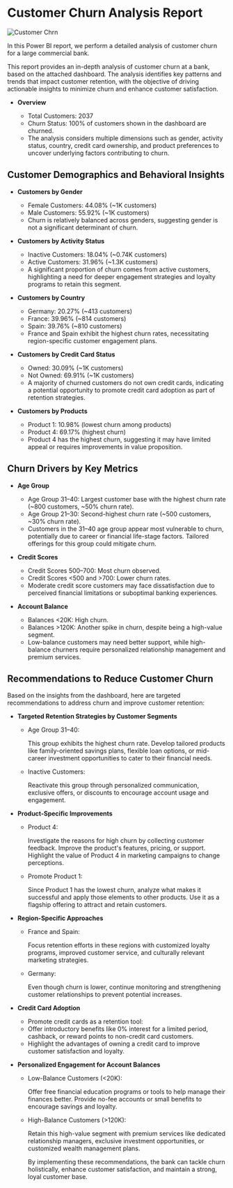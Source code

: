# Customer Churn Analysis Report

![Customer Chrn](https://github.com/user-attachments/assets/d4d6f6be-f074-4496-88c5-52059cf50525)

In this Power BI report, we perform a detailed analysis of customer churn for a large commercial bank.

This report provides an in-depth analysis of customer churn at a bank, based on the attached dashboard. The analysis identifies key patterns and trends that impact customer retention, with the objective of driving actionable insights to minimize churn and enhance customer satisfaction.

- **Overview**
  
   - Total Customers: 2037
   - Churn Status: 100% of customers shown in the dashboard are churned.
   - The analysis considers multiple dimensions such as gender, activity status, country, credit card ownership, and product preferences to uncover underlying factors contributing to churn.

## Customer Demographics and Behavioral Insights

- **Customers by Gender**
  
  - Female Customers: 44.08% (~1K customers)
  - Male Customers: 55.92% (~1K customers)
  - Churn is relatively balanced across genders, suggesting gender is not a significant determinant of churn.
 
- **Customers by Activity Status**

  - Inactive Customers: 18.04% (~0.74K customers)
  - Active Customers: 31.96% (~1.3K customers)
  - A significant proportion of churn comes from active customers, highlighting a need for deeper engagement strategies and loyalty programs to retain this segment.
  
- **Customers by Country**

  - Germany: 20.27% (~413 customers)
  - France: 39.96% (~814 customers)
  - Spain: 39.76% (~810 customers)
  - France and Spain exhibit the highest churn rates, necessitating region-specific customer engagement plans.
  

- **Customers by Credit Card Status**

  - Owned: 30.09% (~1K customers)
  - Not Owned: 69.91% (~1K customers)
  - A majority of churned customers do not own credit cards, indicating a potential opportunity to promote credit card adoption as part of retention strategies.

- **Customers by Products**
  
  - Product 1: 10.98% (lowest churn among products)
  - Product 4: 69.17% (highest churn)
  - Product 4 has the highest churn, suggesting it may have limited appeal or requires improvements in value proposition.

## Churn Drivers by Key Metrics

- **Age Group**

  - Age Group 31–40: Largest customer base with the highest churn rate (~800 customers, ~50% churn rate).
  - Age Group 21–30: Second-highest churn rate (~500 customers, ~30% churn rate).
  - Customers in the 31–40 age group appear most vulnerable to churn, potentially due to career or financial life-stage factors. Tailored offerings for this group could mitigate churn.
 
- **Credit Scores**

  - Credit Scores 500–700: Most churn observed.
  - Credit Scores <500 and >700: Lower churn rates.
  - Moderate credit score customers may face dissatisfaction due to perceived financial limitations or suboptimal banking experiences.
 
- **Account Balance**
  
  - Balances <20K: High churn.
  - Balances >120K: Another spike in churn, despite being a high-value segment.
  - Low-balance customers may need better support, while high-balance churners require personalized relationship management and premium services.
 
## Recommendations to Reduce Customer Churn

 Based on the insights from the dashboard, here are targeted recommendations to address churn and improve customer retention:

- **Targeted Retention Strategies by Customer Segments**
  
   - Age Group 31–40:
   
     This group exhibits the highest churn rate. Develop tailored products like family-oriented savings plans, flexible loan options, or mid-career investment opportunities to cater to 
     their financial needs.
   
   - Inactive Customers:
   
     Reactivate this group through personalized communication, exclusive offers, or discounts to encourage account usage and engagement.
   
- **Product-Specific Improvements**
  
   - Product 4:

     Investigate the reasons for high churn by collecting customer feedback. Improve the product's features, pricing, or support. Highlight the value of Product 4 in marketing 
     campaigns  to change perceptions.

   - Promote Product 1:

     Since Product 1 has the lowest churn, analyze what makes it successful and apply those elements to other products. Use it as a flagship offering to attract and retain customers.
  
- **Region-Specific Approaches**

   - France and Spain:
     
     Focus retention efforts in these regions with customized loyalty programs, improved customer service, and culturally relevant marketing strategies.

   - Germany:

     Even though churn is lower, continue monitoring and strengthening customer relationships to prevent potential increases.

- **Credit Card Adoption**

   - Promote credit cards as a retention tool:
   - Offer introductory benefits like 0% interest for a limited period, cashback, or reward points to non-credit card customers.
   - Highlight the advantages of owning a credit card to improve customer satisfaction and loyalty.

 - **Personalized Engagement for Account Balances**

   - Low-Balance Customers (<20K):
     
     Offer free financial education programs or tools to help manage their finances better. Provide no-fee accounts or small benefits to encourage savings and loyalty.

   - High-Balance Customers (>120K):
     
     Retain this high-value segment with premium services like dedicated relationship managers, exclusive investment opportunities, or customized wealth management plans.

     By implementing these recommendations, the bank can tackle churn holistically, enhance customer satisfaction, and maintain a strong, loyal customer base.
 
     
  






   
 
